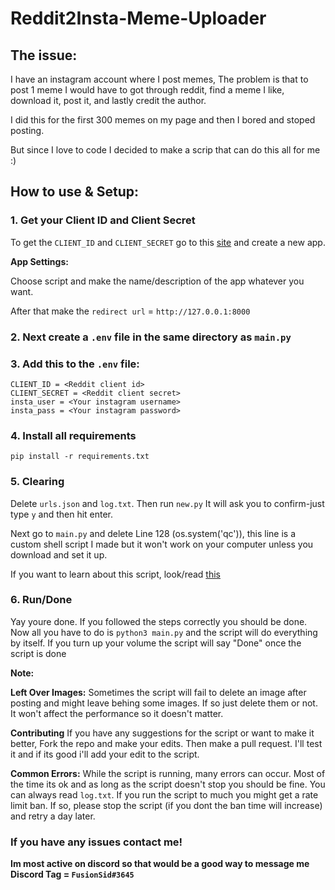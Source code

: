 # Reddit2Insta-Meme-Uploader

## The issue:

I have an instagram account where I post memes, The problem is that to post 1 meme I would have to got through reddit, find a meme I like, download it, post it, and lastly credit the author.

I did this for the first 300 memes on my page and then I bored and stoped posting.

But since I love to code I decided to make a scrip that can do this all for me :)

## **How to use & Setup:**

### 1. **Get your Client ID and Client Secret**
To get the `CLIENT_ID` and `CLIENT_SECRET` go to this [site](https://www.reddit.com/prefs/apps/) and create a new app. 

**App Settings:**

Choose script and make the name/description of the app whatever you want.

After that make the `redirect url` = `http://127.0.0.1:8000`

### 2. **Next create a `.env` file in the same directory as `main.py`**
### 3. **Add this to the `.env` file:**

```
CLIENT_ID = <Reddit client id> 
CLIENT_SECRET = <Reddit client secret>
insta_user = <Your instagram username>
insta_pass = <Your instagram password>
```

### 4. **Install all requirements**
```
pip install -r requirements.txt
```

### 5. **Clearing**

Delete `urls.json` and `log.txt`. Then run `new.py` It will ask you to confirm-just type `y` and then hit enter.

Next go to `main.py` and delete Line 128 (os.system('qc')), this line is a custom shell script I made but it won't work on your computer unless you download and set it up.

If you want to learn about this script, look/read [this](https://github.com/FusionSid/Shell-Scripts)

### 6. **Run/Done**
Yay youre done. If you followed the steps correctly you should be done. Now all you have to do is `python3 main.py` and the script will do everything by itself. If you turn up your volume the script will say "Done" once the script is done


**Note:** 

**Left Over Images:**
Sometimes the script will fail to delete an image after posting and might leave behing some images. If so just delete them or not. It won't affect the performance so it doesn't matter.

**Contributing**
If you have any suggestions for the script or want to make it better, Fork the repo and make your edits. Then make a pull request. I'll test it and if its good i'll add your edit to the script.

**Common Errors:**
While the script is running, many errors can occur. Most of the time its ok and as long as the script doesn't stop you should be fine. You can always read `log.txt`.
If you run the script to much you might get a rate limit ban. If so, please stop the script (if you dont the ban time will increase) and retry a day later. 


### **If you have any issues contact me!** 

**Im most active on discord so that would be a good way to message me
Discord Tag = `FusionSid#3645`**
